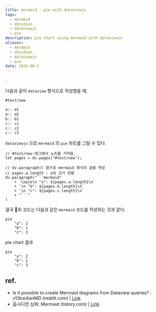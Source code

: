 ```yaml
---
title: mermaid - pie with dataviewjs
tags:
  - mermaid
  - obsidian
  - dataviewjs
  - pie
description: pie chart using mermaid with dataviewjs
aliases:
  - mermaid
  - obsidian
  - dataviewjs
  - pie
date: 2024-06-5
---
```

.

다음과 같이 `dataview` 형식으로 작성했을 때,  

```markdown
#test/new

a:: a1
a:: a2
b:: b1
c:: c1
c:: c2
c:: c3
```

`dataviewjs` 으로 `mermaid` 의 `pie` 차트를 그릴 수 있다.  

```
// #test/new 태그에서 노트를 가져옴.
let pages = dv.pages("#test/new");

// dv.paragraph() 함수로 mermaid 형식의 글을 작성
// pages.a.length : a의 크기 반환
dv.paragraph("```mermaid"
    + `\npie\n "a": ${pages.a.length}\n`
    + `\n "b": ${pages.b.length}\n`
    + `\n "c": ${pages.c.length}\n`
    + "```"
)
```

결국 위 코드는 다음과 같은 `mermaid` 코드를 작성하는 것과 같다.    

```
pie
	"a": 2
	"b": 1
	"c": 3
```

pie chart 결과

```mermaid
pie
	"a": 2
	"b": 1
	"c": 3
```


## ref.

- Is it possible to create Mermaid diagrams from Dataview queries? : r/ObsidianMD (reddit.com) | [Link](https://www.reddit.com/r/ObsidianMD/comments/1c6aaii/is_it_possible_to_create_mermaid_diagrams_from/) 
- 옵시디언 심화: Mermaid (tistory.com) | [Link](https://kaminik.tistory.com/entry/%EC%98%B5%EC%8B%9C%EB%94%94%EC%96%B8-%EC%8B%AC%ED%99%94-Mermaid) 